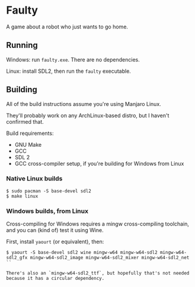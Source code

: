 # Faulty

A game about a robot who just wants to go home.

## Running

Windows: run `faulty.exe`. There are no dependencies.

Linux: install SDL2, then run the `faulty` executable.

## Building

All of the build instructions assume you're using Manjaro Linux.

They'll probably work on any ArchLinux-based distro, but I haven't
confirmed that.

Build requirements:

* GNU Make
* GCC
* SDL 2
* GCC cross-compiler setup, if you're building for Windows from Linux

### Native Linux builds

```
$ sudo pacman -S base-devel sdl2
$ make linux
```

### Windows builds, from Linux

Cross-compiling for Windows requires a mingw cross-compiling toolchain,
and you can (kind of) test it using Wine.

First, install `yaourt` (or equivalent), then:

```
$ yaourt -S base-devel sdl2 wine mingw-w64 mingw-w64-sdl2 mingw-w64-sdl2_gfx mingw-w64-sdl2_image mingw-w64-sdl2_mixer mingw-w64-sdl2_net
``

There's also an `mingw-w64-sdl2_ttf`, but hopefully that's not needed
because it has a circular dependency.


